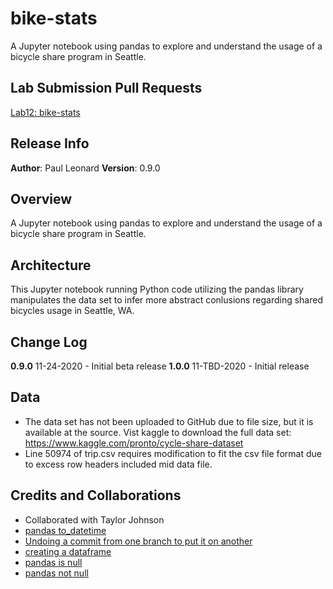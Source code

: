 # bike-stats
A Jupyter notebook using pandas to explore and understand the usage of a bicycle share program in Seattle.

## Lab Submission Pull Requests
[Lab12: bike-stats](https://github.com/paul-leonard/bike-stats/pull/1)

## Release Info
**Author**: Paul Leonard
**Version**: 0.9.0

## Overview
A Jupyter notebook using pandas to explore and understand the usage of a bicycle share program in Seattle.

## Architecture
This Jupyter notebook running Python code utilizing the pandas library manipulates the data set to infer more abstract conlusions regarding shared bicycles usage in Seattle, WA.

## Change Log
**0.9.0** 11-24-2020 - Initial beta release
**1.0.0** 11-TBD-2020 - Initial release

## Data
- The data set has not been uploaded to GitHub due to file size, but it is available at the source.  Vist kaggle to download the full data set:  https://www.kaggle.com/pronto/cycle-share-dataset
- Line 50974 of trip.csv requires modification to fit the csv file format due to excess row headers included mid data file.

## Credits and Collaborations
- Collaborated with Taylor Johnson
- [pandas to_datetime](https://pandas.pydata.org/pandas-docs/stable/reference/api/pandas.to_datetime.html)
- [Undoing a commit from one branch to put it on another](https://www.clearvision-cm.com/blog/what-to-do-when-you-commit-to-the-wrong-git-branch/)
- [creating a dataframe](https://pandas.pydata.org/pandas-docs/stable/reference/api/pandas.DataFrame.html)
- [pandas is null](https://www.kite.com/python/answers/how-to-check-if-a-value-is-nan-in-pandas)
- [pandas not null](https://stackoverflow.com/questions/33512372/proper-way-to-use-opposite-boolean-in-pandas-data-frame-boolean-indexing)